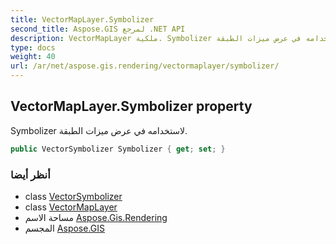 ```yaml
---
title: VectorMapLayer.Symbolizer
second_title: Aspose.GIS لمرجع .NET API
description: VectorMapLayer ملكية. Symbolizer لاستخدامه في عرض ميزات الطبقة.
type: docs
weight: 40
url: /ar/net/aspose.gis.rendering/vectormaplayer/symbolizer/
---
```

## VectorMapLayer.Symbolizer property

Symbolizer لاستخدامه في عرض ميزات الطبقة.

```csharp
public VectorSymbolizer Symbolizer { get; set; }
```

### أنظر أيضا

* class [VectorSymbolizer](../../../aspose.gis.rendering.symbolizers/vectorsymbolizer/)
* class [VectorMapLayer](../)
* مساحة الاسم [Aspose.Gis.Rendering](../../vectormaplayer/)
* المجسم [Aspose.GIS](../../../)


